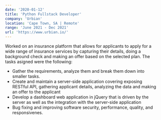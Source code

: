 ```yaml
---
date: '2020-01-12'
title: 'Python Fullstack Developer'
company: 'Urbian'
location: 'Cape Town, SA | Remote'
range: 'June 2021 - Dec 2021'
url: 'https://www.urbian.io/'
---
```

Worked on an insurance platform that allows for applicants to apply for a wide range of insurance services by capturing their details, doing a background check and making an offer based on the selected plan. The tasks asigned were the following:


- Gather the requirements, analyze them and break them down into smaller tasks.
- Create and maintain a server-side application covering exposing RESTful API, gathering applicant details, analyzing the data and making an offer to the applicant
- Develop a dashboard web application in jQuery that is driven by the server as well as the integration with the server-side application
- Bug fixing and improving software security, performance, quality, and responsivenes.